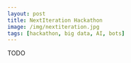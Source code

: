 ```yaml
---
layout: post
title: NextIteration Hackathon
image: /img/nextiteration.jpg
tags: [hackathon, big data, AI, bots]
---
```


TODO
